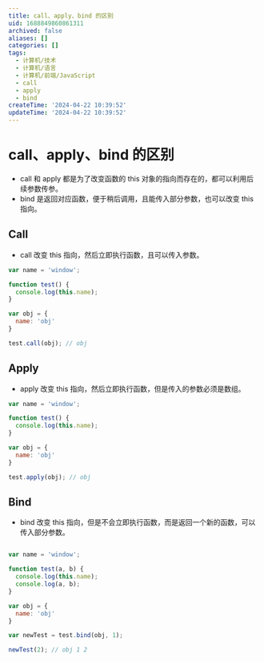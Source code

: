 ```yaml
---
title: call、apply、bind 的区别
uid: 1688849860861311
archived: false
aliases: []
categories: []
tags:
  - 计算机/技术
  - 计算机/语言
  - 计算机/前端/JavaScript
  - call
  - apply
  - bind
createTime: '2024-04-22 10:39:52'
updateTime: '2024-04-22 10:39:52'
---
```


# call、apply、bind 的区别

- call 和 apply 都是为了改变函数的 this 对象的指向而存在的，都可以利用后续参数传参。
- bind 是返回对应函数，便于稍后调用，且能传入部分参数，也可以改变 this 指向。

## Call

- call 改变 this 指向，然后立即执行函数，且可以传入参数。

```js
var name = 'window';

function test() {
  console.log(this.name);
}

var obj = {
  name: 'obj'
}

test.call(obj); // obj

```

## Apply

- apply 改变 this 指向，然后立即执行函数，但是传入的参数必须是数组。

```js
var name = 'window';

function test() {
  console.log(this.name);
}

var obj = {
  name: 'obj'
}

test.apply(obj); // obj

```

## Bind

- bind 改变 this 指向，但是不会立即执行函数，而是返回一个新的函数，可以传入部分参数。

```js

var name = 'window';

function test(a, b) {
  console.log(this.name);
  console.log(a, b);
}

var obj = {
  name: 'obj'
}

var newTest = test.bind(obj, 1);

newTest(2); // obj 1 2

```
